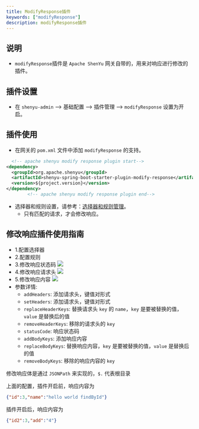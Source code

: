 ```yaml
---
title: ModifyResponse插件
keywords: ["modifyResponse"]
description: modifyResponse插件
---
```


## 说明

* `modifyResponse`插件是 `Apache ShenYu` 网关自带的，用来对响应进行修改的插件。



## 插件设置

- 在 `shenyu-admin` --> 基础配置 --> 插件管理 --> `modifyResponse` 设置为开启。

## 插件使用

* 在网关的 `pom.xml` 文件中添加 `modifyResponse` 的支持。

```xml
  <!-- apache shenyu modify response plugin start-->
<dependency>
  <groupId>org.apache.shenyu</groupId>
  <artifactId>shenyu-spring-boot-starter-plugin-modify-response</artifactId>
  <version>${project.version}</version>
</dependency>
        <!-- apache shenyu modify response plugin end-->
```

* 选择器和规则设置，请参考：[选择器和规则管理](../../user-guide/admin-usage/selector-and-rule)。
  * 只有匹配的请求，才会修改响应。

## 修改响应插件使用指南

* 1.配置选择器
* 2.配置规则
* 3.修改响应状态码
  ![](/img/shenyu/plugin/modify-response/modifyStatus-cn.png)
* 4.修改响应请求头
  ![](/img/shenyu/plugin/modify-response/modifyHeader-cn.png)
* 5.修改响应内容
  ![](/img/shenyu/plugin/modify-response/modifyBody-cn.png)
* 参数详情:
  * `addHeaders`: 添加请求头，键值对形式
  * `setHeaders`: 添加请求头，键值对形式
  * `replaceHeaderKeys`: 替换请求头 `key` 的 `name`，`key` 是要被替换的值，`value` 是替换后的值
  * `removeHeaderKeys`: 移除的请求头的 `key`
  * `statusCode`: 响应状态码
  * `addBodyKeys`: 添加响应内容
  * `replaceBodyKeys`: 替换响应内容，`key` 是要被替换的值，`value` 是替换后的值
  * `removeBodyKeys`: 移除的响应内容的 `key`

修改响应体是通过 `JSONPath` 来实现的，`$.` 代表根目录

上面的配置，插件开启前，响应内容为

```json
{"id":3,"name":"hello world findById"}
```

插件开启后，响应内容为

```json
{"id2":3,"add":"4"}
```

